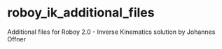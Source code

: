 # roboy_ik_additional_files
Additional files for Roboy 2.0 - Inverse Kinematics solution by Johannes Offner
